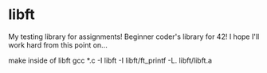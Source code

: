 # libft
My testing library for assignments! 
Beginner coder's library for 42! I hope I'll work hard from this point on...


make inside of libft
gcc *.c -I libft -I libft/ft_printf -L. libft/libft.a
